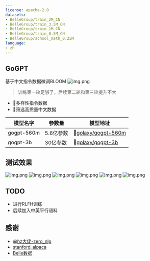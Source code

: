 ```yaml
---
license: apache-2.0
datasets:
- BelleGroup/train_2M_CN
- BelleGroup/train_3.5M_CN
- BelleGroup/train_1M_CN
- BelleGroup/train_0.5M_CN
- BelleGroup/school_math_0.25M
language:
- zh
---
```


## GoGPT

基于中文指令数据微调BLOOM
![img.png](resources/img.png)
> 训练第一轮足够了，后续第二轮和第三轮提升不大

- 🚀多样性指令数据
- 🚀筛选高质量中文数据

| 模型名字       | 参数量    | 模型地址 |
|------------|--------|------|
| gogpt-560m | 5.6亿参数 | 🤗[golaxy/gogpt-560m](https://huggingface.co/golaxy/gogpt-560m) |
| gogpt-3b   | 30亿参数  | 🤗[golaxy/gogpt-3b](https://huggingface.co/golaxy/gogpt-3b) |


## 测试效果
![img.png](resources/test1.png)
![img.png](resources/test2.png)
![img.png](resources/test3.png)
![img.png](resources/test4.png)
![img.png](resources/test5.png)
![img.png](resources/test6.png)


## TODO
- 进行RLFH训练
- 后续加入中英平行语料

## 感谢

- [@hz大佬-zero_nlp](https://github.com/yuanzhoulvpi2017/zero_nlp)
- [stanford_alpaca](https://github.com/tatsu-lab/stanford_alpaca)
- [Belle数据](https://huggingface.co/BelleGroup)